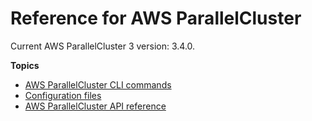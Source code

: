 # Reference for AWS ParallelCluster<a name="reference-version-3"></a>

Current AWS ParallelCluster 3 version: 3\.4\.0\.

**Topics**
+ [AWS ParallelCluster CLI commands](commands-v3.md)
+ [Configuration files](configuration-v3.md)
+ [AWS ParallelCluster API reference](api-ref-v3.md)